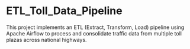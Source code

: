 # ETL_Toll_Data_Pipeline
This project implements an ETL (Extract, Transform, Load) pipeline using Apache Airflow to process and consolidate traffic data from multiple toll plazas across national highways.
